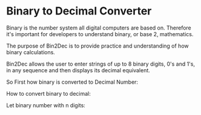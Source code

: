 # Binary to Decimal Converter

Binary is the number system all digital computers are based on. Therefore it's important for developers to understand binary, or base 2, mathematics.

The purpose of Bin2Dec is to provide practice and understanding of how binary calculations.

Bin2Dec allows the user to enter strings of up to 8 binary digits, 0's and 1's, in any sequence and then displays its decimal equivalent.

So First how binary is converted to Decimal Number:

How to convert binary to decimal:

Let binary number with n digits:
